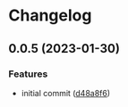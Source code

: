 # Changelog

## 0.0.5 (2023-01-30)


### Features

* initial commit ([d48a8f6](https://github.com/hzhu/eth-balances/commit/d48a8f69da31c7d68ddfabae410451062cdee79f))
